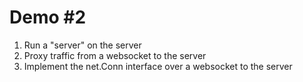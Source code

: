 # Demo #2

1. Run a "server" on the server
1. Proxy traffic from a websocket to the server
1. Implement the net.Conn interface over a websocket to the server